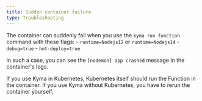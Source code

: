 ```yaml
---
title: Sudden container failure
type: Troubleshooting
---
```


The container can suddenly fail when you use the `kyma run function` command with these flags:
    - `runtime=Nodejs12` or `runtime=Nodejs14`
    - `debug=true`
    - `hot-deploy=true`

In such a case, you can see the `[nodemon] app crashed` message in the container's logs.

If you use Kyma in Kubernetes, Kubernetes itself should run the Function in the container.
If you use Kyma without Kubernetes, you have to rerun the container yourself. 
